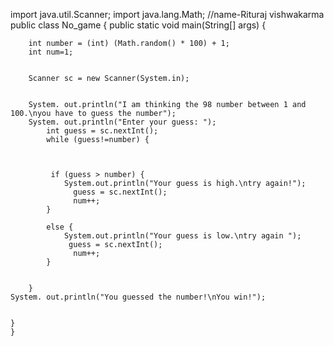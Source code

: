 import java.util.Scanner;
import java.lang.Math;
//name-Rituraj vishwakarma
public class No_game {
    public static void main(String[] args) {
       
        int number = (int) (Math.random() * 100) + 1;
        int num=1;
        
        
        Scanner sc = new Scanner(System.in);
		        
       
        System. out.println("I am thinking the 98 number between 1 and 100.\nyou have to guess the number");
        System. out.println("Enter your guess: ");
            int guess = sc.nextInt();
            while (guess!=number) {
             
            
            
             if (guess > number) {
                System.out.println("Your guess is high.\ntry again!");
                  guess = sc.nextInt();
                  num++;
            }
            
            else {
                System.out.println("Your guess is low.\ntry again ");
                 guess = sc.nextInt();
                  num++;
            }
            
            
        }
    System. out.println("You guessed the number!\nYou win!");
                
		
    }
    }
